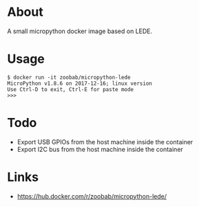 About
=====

A small micropython docker image based on LEDE.

Usage
=====

```
$ docker run -it zoobab/micropython-lede
MicroPython v1.8.6 on 2017-12-16; linux version
Use Ctrl-D to exit, Ctrl-E for paste mode
>>> 
```

Todo
====

* Export USB GPIOs from the host machine inside the container
* Export I2C bus from the host machine inside the container

Links
=====

* https://hub.docker.com/r/zoobab/micropython-lede/
